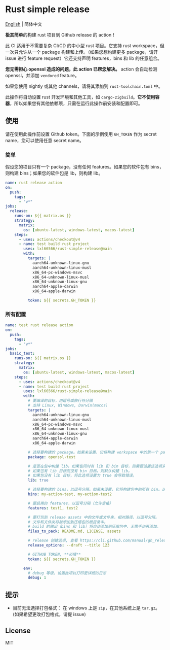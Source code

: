 # Rust simple release

[English](../README.md) | 简体中文

**极其简单**的构建 rust 项目到 Github release 的 action！

此 CI 适用于不需要复杂 CI/CD 的中小型 rust 项目。它支持 rust workspace，但一次只允许从一个 package 构建和上传。（如果您想构建更多 package，请开 issue 进行 feature request）它还支持声明 features，bins 和 lib 的任意组合。

**您无需担心 openssl 造成的问题，此 action 已帮您解决。** action 会自动检测 openssl，并添加 `vendored` feature。

如果您使用 nightly 或其他 channels，请将其添加到 `rust-toolchain.toml` 中。

此操作将自动设置 rust 开发环境和其他工具，如 `cargo-zigbuild`。**它不使用容器**，所以如果您有其他依赖项，只需在运行此操作前安装和配置即可。

## 使用

请在使用此操作前设置 Github token。下面的示例使用 `GH_TOKEN` 作为 secret name，您可以使用任意 secret name。

### 简单

假设您的项目只有一个 package，没有任何 features。如果您的软件包有 bins，则构建 bins；如果您的软件包是 lib，则构建 lib。

```yaml
name: rust release action
on:
  push:
    tags:
      - "v*"
jobs:
  release:
    runs-on: ${{ matrix.os }}
    strategy:
      matrix:
        os: [ubuntu-latest, windows-latest, macos-latest]
    steps:
      - uses: actions/checkout@v4
      - name: test build rust project
        uses: lxl66566/rust-simple-release@main
        with:
          targets: |
            aarch64-unknown-linux-gnu
            aarch64-unknown-linux-musl
            x86_64-pc-windows-msvc
            x86_64-unknown-linux-musl
            x86_64-unknown-linux-gnu
            aarch64-apple-darwin
            x86_64-apple-darwin

          token: ${{ secrets.GH_TOKEN }}
```

### 所有配置

```yaml
name: test rust release action
on:
  push:
    tags:
      - "v*"
jobs:
  basic_test:
    runs-on: ${{ matrix.os }}
    strategy:
      matrix:
        os: [ubuntu-latest, windows-latest, macos-latest]
    steps:
      - uses: actions/checkout@v4
      - name: test build rust project
        uses: lxl66566/rust-simple-release@main
        with:
          # 要编译的目标，用逗号或换行符分隔
          # 支持 Linux, Windows, Darwin(macos)
          targets: |
            aarch64-unknown-linux-gnu
            aarch64-unknown-linux-musl
            x86_64-pc-windows-msvc
            x86_64-unknown-linux-musl
            x86_64-unknown-linux-gnu
            aarch64-apple-darwin
            x86_64-apple-darwin

          # 选择要构建的 package。如果未设置，它将构建 workspace 中的第一个 package。
          package: openssl-test

          # 是否在包中构建 lib。如果包同时有 lib 和 bin 目标，则需要设置该选项来构建 lib，否则 lib 将被忽略，仅构建 bins。
          # 如果包有 lib 目标而没有 bin 目标，则默认构建 lib。
          # 如果包没有 lib 目标，将此选项设置为 true 会导致错误。
          lib: true

          # 选择要构建的 bins，以逗号分隔。如果未设置，它将构建包中的所有 bin。这个 `bins` 选项应该是 `Cargo.toml` 中声明的 bin 的子集。
          bins: my-action-test, my-action-test2

          # 要启用的 features，以逗号分隔（允许空格）
          features: test1, test2

          # 要打包到 release assets 中的文件或文件夹，相对路径，以逗号分隔。
          # 文件和文件夹将被添加到压缩包的根目录中。
          # build 的输出（bins 和 lib）将自动添加到压缩包中，无需手动再添加。
          files_to_pack: README.md, LICENSE, assets

          # release 创建选项, 查看 https://cli.github.com/manual/gh_release_create
          release_options: --draft --title 123

          # GITHUB TOKEN, **必填**
          token: ${{ secrets.GH_TOKEN }}

        env:
          # debug 等级，设置此项以打印更详细的日志
          debug: 1
```

## 提示

- 目前无法选择打包格式： 在 windows 上是 `zip`，在其他系统上是 `tar.gz`。(如果希望更改打包格式，请提 issue)

## License

MIT
